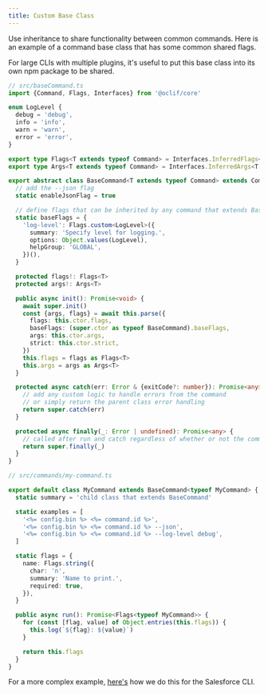 ```yaml
---
title: Custom Base Class
---
```


Use inheritance to share functionality between common commands. Here is an example of a command base class that has some common shared flags.

For large CLIs with multiple plugins, it's useful to put this base class into its own npm package to be shared.

```typescript
// src/baseCommand.ts
import {Command, Flags, Interfaces} from '@oclif/core'

enum LogLevel {
  debug = 'debug',
  info = 'info',
  warn = 'warn',
  error = 'error',
}

export type Flags<T extends typeof Command> = Interfaces.InferredFlags<typeof BaseCommand['baseFlags'] & T['flags']>
export type Args<T extends typeof Command> = Interfaces.InferredArgs<T['args']>

export abstract class BaseCommand<T extends typeof Command> extends Command {
  // add the --json flag
  static enableJsonFlag = true

  // define flags that can be inherited by any command that extends BaseCommand
  static baseFlags = {
    'log-level': Flags.custom<LogLevel>({
      summary: 'Specify level for logging.',
      options: Object.values(LogLevel),
      helpGroup: 'GLOBAL',
    })(),
  }

  protected flags!: Flags<T>
  protected args!: Args<T>

  public async init(): Promise<void> {
    await super.init()
    const {args, flags} = await this.parse({
      flags: this.ctor.flags,
      baseFlags: (super.ctor as typeof BaseCommand).baseFlags,
      args: this.ctor.args,
      strict: this.ctor.strict,
    })
    this.flags = flags as Flags<T>
    this.args = args as Args<T>
  }

  protected async catch(err: Error & {exitCode?: number}): Promise<any> {
    // add any custom logic to handle errors from the command
    // or simply return the parent class error handling
    return super.catch(err)
  }

  protected async finally(_: Error | undefined): Promise<any> {
    // called after run and catch regardless of whether or not the command errored
    return super.finally(_)
  }
}

// src/commands/my-command.ts

export default class MyCommand extends BaseCommand<typeof MyCommand> {
  static summary = 'child class that extends BaseCommand'

  static examples = [
    '<%= config.bin %> <%= command.id %>',
    '<%= config.bin %> <%= command.id %> --json',
    '<%= config.bin %> <%= command.id %> --log-level debug',
  ]

  static flags = {
    name: Flags.string({
      char: 'n',
      summary: 'Name to print.',
      required: true,
    }),
  }

  public async run(): Promise<Flags<typeof MyCommand>> {
    for (const [flag, value] of Object.entries(this.flags)) {
      this.log(`${flag}: ${value}`)
    }

    return this.flags
  }
}
```

For a more complex example, [here's](https://github.com/salesforcecli/sf-plugins-core/blob/main/src/sfCommand.ts) how we do this for the Salesforce CLI.
